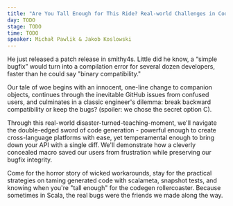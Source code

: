 ```yaml
---
title: "Are You Tall Enough for This Ride? Real-world Challenges in Code Generation"
day: TODO
stage: TODO
time: TODO
speaker: Michał Pawlik & Jakob Koslowski
---
```


He just released a patch release in smithy4s. Little did he know, a “simple bugfix” would turn into a compilation error for several dozen developers, faster than he could say "binary compatibility."

Our tale of woe begins with an innocent, one-line change to companion objects, continues through the inevitable GitHub issues from confused users, and culminates in a classic engineer's dilemma: break backward compatibility or keep the bugs? (spoiler: we chose the secret option C).

Through this real-world disaster-turned-teaching-moment, we'll navigate the double-edged sword of code generation - powerful enough to create cross-language platforms with ease, yet temperamental enough to bring down your API with a single diff. We'll demonstrate how a cleverly concealed macro saved our users from frustration while preserving our bugfix integrity.

Come for the horror story of wicked workarounds, stay for the practical strategies on taming generated code with scalameta, snapshot tests, and knowing when you're "tall enough" for the codegen rollercoaster. Because sometimes in Scala, the real bugs were the friends we made along the way.

    